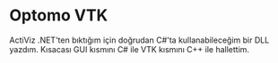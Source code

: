 <h1>Optomo VTK</h1>
<p>ActiViz .NET'ten bıktığım için doğrudan C#'ta kullanabileceğim bir DLL yazdım. Kısacası GUI kısmını C# ile VTK kısmını C++ ile hallettim.</p>
